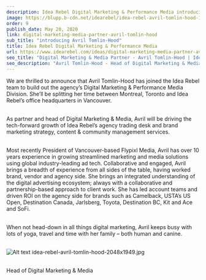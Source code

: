 ```yaml
---
description: Idea Rebel Digital Marketing & Performance Media introducing Avril Tomlin-Hood
image: https://blupp.b-cdn.net/idearebel/idea-rebel-avril-tomlin-hood-1.jpg?quality=80&width=800
order: 9
publish_date: May 20, 2020
link: digital-marketing-media-partner-avril-tomlin-hood
sub_title: "introducing Avril Tomlin-Hood"
title: Idea Rebel Digital Marketing & Performance Media
url: https://www.idearebel.com/ideas/digital-marketing-media-partner-avril-tomlin-hood/
seo_title: "Digital Marketing & Media Partner - Avril Tomlin-Hood | Idea Rebel"
seo_description: "Avril Tomlin-Hood - Head of Digital Marketing & Media, driving the tech-forward growth of Idea Rebel’s agency trading desk and brand marketing strategy, content & community management services"
---
```

We are thrilled to announce that Avril Tomlin-Hood has joined the Idea Rebel team to build out the agency’s Digital Marketing & Performance Media Division. She’ll be splitting her time between Montreal, Toronto and Idea Rebel’s office headquarters in Vancouver.

\
As partner and head of Digital Marketing & Media, Avril will be driving the tech-forward growth of Idea Rebel’s agency trading desk and brand marketing strategy, content & community management services.

\
Most recently President of Vancouver-based Flypixl Media, Avril has over 10 years experience in growing streamlined marketing and media solutions using global industry-leading ad tech. Collaborative and engaged, Avril brings a breadth of experience from all sides of the table, having worked brand, vendor and agency side. She brings an integrated understanding of the digital advertising ecosystem; always with a collaborative and partnership-based approach to client work. She has led account teams and driven ROI on the agency side for brands such as Camelback, USTA’s US Open, Destination Canada, Jarlsberg, Toyota, Destination BC, Kit and Ace and SoFi.

\
When not head-down in all things digital marketing, Avril keeps busy with lots of yoga, travel and time with her family – both human and canine.

\
![Alt text](https://blupp.b-cdn.net/idearebel/idea-rebel-avril-tomlin-hood-2048x1949.jpg?quality=80&width=800?quality=80&width=800 "a title")
idea-rebel-avril-tomlin-hood-2048x1949.jpg

\
Head of Digital Marketing & Media
